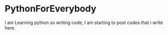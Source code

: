 # PythonForEverybody
I am Learning python so writing code, I am starting to post codes that i write here.
